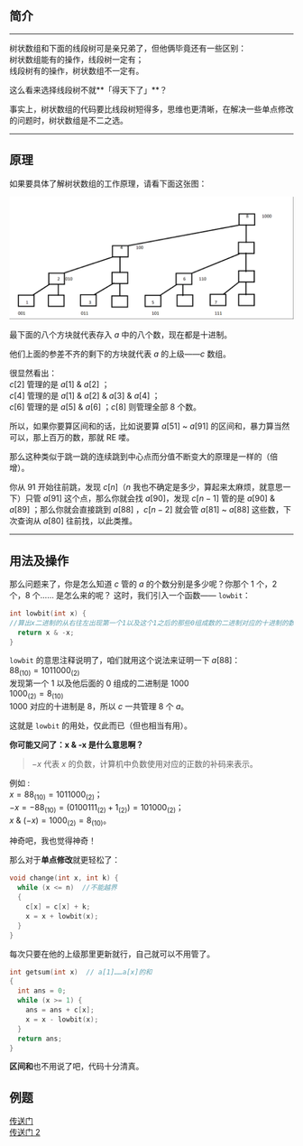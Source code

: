 ## 简介

* * *

树状数组和下面的线段树可是亲兄弟了，但他俩毕竟还有一些区别：<br>
树状数组能有的操作，线段树一定有；<br>
线段树有的操作，树状数组不一定有。

这么看来选择线段树不就**「得天下了」**？

事实上，树状数组的代码要比线段树短得多，思维也更清晰，在解决一些单点修改的问题时，树状数组是不二之选。

* * *

## 原理

如果要具体了解树状数组的工作原理，请看下面这张图：

![](./images/bit1.png)

最下面的八个方块就代表存入 $a$ 中的八个数，现在都是十进制。

他们上面的参差不齐的剩下的方块就代表 $a$ 的上级——$c$ 数组。

很显然看出：<br>
$c[2]$ 管理的是 $a[1]$ & $a[2]$ ；<br>
$c[4]$ 管理的是 $a[1]$ & $a[2]$ & $a[3]$ & $a[4]$ ；<br>
$c[6]$ 管理的是 $a[5]$ & $a[6]$ ；$c[8]$ 则管理全部 $8$ 个数。

所以，如果你要算区间和的话，比如说要算 $a[51]$ ~ $a[91]$ 的区间和，暴力算当然可以，那上百万的数，那就 RE 喽。

那么这种类似于跳一跳的连续跳到中心点而分值不断变大的原理是一样的（倍增）。

你从 $91$ 开始往前跳，发现 $c[n]$（$n$ 我也不确定是多少，算起来太麻烦，就意思一下）只管 $a[91]$ 这个点，那么你就会找 $a[90]$，发现 $c[n - 1]$ 管的是 $a[90]$ & $a[89]$ ；那么你就会直接跳到 $a[88]$ ，$c[n - 2]$ 就会管 $a[81]$ ~ $a[88]$ 这些数，下次查询从 $a[80]$ 往前找，以此类推。

* * *

## 用法及操作

那么问题来了，你是怎么知道 $c$ 管的 $a$ 的个数分别是多少呢？你那个 $1$ 个，$2$ 个，$8$ 个…… 是怎么来的呢？
这时，我们引入一个函数—— `lowbit`：

```cpp
int lowbit(int x) {
//算出x二进制的从右往左出现第一个1以及这个1之后的那些0组成数的二进制对应的十进制的数
  return x & -x;
}
```

`lowbit` 的意思注释说明了，咱们就用这个说法来证明一下 $a[88]$：<br>
$88_{(10)}=1011000_{(2)}$<br>
发现第一个 $1$ 以及他后面的 $0$ 组成的二进制是 $1000$<br>
$1000_{(2)} = 8_{(10)}$<br>
$1000$ 对应的十进制是 $8$，所以 $c$ 一共管理 $8$ 个 $a$。

这就是 `lowbit` 的用处，仅此而已（但也相当有用）。

**你可能又问了：x & -x 是什么意思啊？**

> $-x$ 代表 $x$ 的负数，计算机中负数使用对应的正数的补码来表示。

例如 :<br>
$x =88_{(10)}=1011000_{(2)}$；<br>
$-x = -88_{(10)} = (0100111_{(2)} + 1_{(2)}) =101000_{(2)}$；<br>
$x\ \& \ (-x) = 1000_{(2)} = 8_{(10)}$。

神奇吧，我也觉得神奇！

那么对于**单点修改**就更轻松了：

```cpp
void change(int x, int k) {
  while (x <= n)  //不能越界
  {
    c[x] = c[x] + k;
    x = x + lowbit(x);
  }
}
```

每次只要在他的上级那里更新就行，自己就可以不用管了。

```cpp
int getsum(int x)  // a[1]……a[x]的和
{
  int ans = 0;
  while (x >= 1) {
    ans = ans + c[x];
    x = x - lowbit(x);
  }
  return ans;
}
```

**区间和**也不用说了吧，代码十分清真。

## 例题

[传送门](https://www.luogu.org/problemnew/show/P3374)<br>
[传送门 2](https://www.luogu.org/problemnew/show/P3368)
